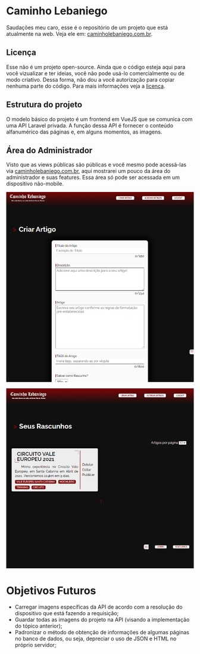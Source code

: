 # Caminho Lebaniego

Saudações meu caro, esse é o repositório de um projeto que está atualmente na web. Veja ele em: [caminholebaniego.com.br](https://caminholebaniego.com.br).

## Licença
Esse não é um projeto open-source. Ainda que o código esteja aqui para você vizualizar e ter ideias, você não pode usá-lo comercialmente ou de modo criativo. Dessa forma, não dou a você autorização para copiar nenhuma parte do código. Para mais informações veja a [licença](./LICENSE).

## Estrutura do projeto
O modelo básico do projeto é um frontend em VueJS que se comunica com uma API Laravel privada. A função dessa API é fornecer o conteúdo alfanumérico das páginas e, em alguns momentos, as imagens. 

## Área do Administrador
Visto que as views públicas são públicas e você mesmo pode acessá-las via [caminholebaniego.com.br](https://caminholebaniego.com.br), aqui mostrarei um pouco da área do administrador e suas features. Essa área só pode ser acessada em um dispositivo não-mobile. 

![Área do Administrado, criador de artigos](./project/images/print0.png)

![Área do Administrado, listador de artigos](./project/images/print1.png)

# Objetivos Futuros
- Carregar imagens específicas da API de acordo com a resolução do dispositivo que está fazendo a requisição;
- Guardar todas as imagens do projeto na API (visando a implementação do tópico anterior);
- Padronizar o método de obtenção de informações de algumas páginas no banco de dados, ou seja, depreciar o uso de JSON e HTML no próprio servidor;
